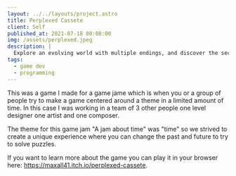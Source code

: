 ```yaml
---
layout: ../../layouts/project.astro
title: Perplexed Cassete
client: Self
published_at: 2021-07-18 00:00:00
img: /assets/perplexed.jpeg
description: |
  Explore an evolving world with multiple endings, and discover the secrets hidden behind it while traveling in time. Made for "a jam about time" in 2 weeks.
tags:
  - game dev
  - programming
---
```


This was a game I made for a game jame which is when you or a group of people try to make a game centered around a theme in a limited amount of time. In this case I was working in a team of 3 other people one level designer one artist and one composer.

The theme for this game jam "A jam about time" was "time" so we strived to create a unique experience where you can change the past and future to try to solve puzzles.

If you want to learn more about the game you can play it in your browser here: https://maxall41.itch.io/perplexed-cassete.
